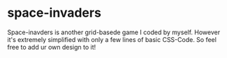 # space-invaders
Space-inavders is another grid-basede game I coded by myself. However it's extremely simplified with only a few lines of basic
CSS-Code. So feel free to add ur own design to it!
